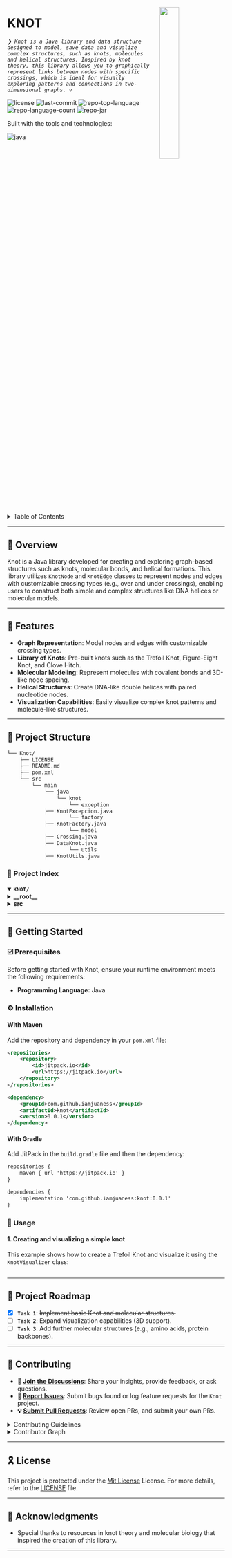 <div align="left" style="position: relative;">
<img src="https://img.icons8.com/external-tal-revivo-regular-tal-revivo/96/external-readme-is-a-easy-to-build-a-developer-hub-that-adapts-to-the-user-logo-regular-tal-revivo.png" align="right" width="30%" style="margin: -20px 0 0 20px;">
<h1>KNOT</h1>
<p align="left">
	<em><code>❯ Knot is a Java library and data structure designed to model, save data and visualize complex structures, such as knots, molecules and helical structures. Inspired by knot theory, this library allows you to graphically represent links between nodes with specific crossings, which is ideal for visually exploring patterns and connections in two-dimensional graphs. v</code></em>
</p>
<p align="left">
	<img src="https://img.shields.io/github/license/iamjuaness/Knot?style=flat-square&logo=opensourceinitiative&logoColor=white&color=09f79f" alt="license">
	<img src="https://img.shields.io/github/last-commit/iamjuaness/Knot?style=flat-square&logo=git&logoColor=white&color=09f79f" alt="last-commit">
	<img src="https://img.shields.io/github/languages/top/iamjuaness/Knot?style=flat-square&color=09f79f" alt="repo-top-language">
	<img src="https://img.shields.io/github/languages/count/iamjuaness/Knot?style=flat-square&color=09f79f" alt="repo-language-count">
	<img src="https://jitpack.io/v/iamjuaness/Knot.svg" alt="repo-jar">
</p>
<p align="left">Built with the tools and technologies:</p>
<p align="left">
	<img src="https://img.shields.io/badge/java-%23ED8B00.svg?style=flat-square&logo=openjdk&logoColor=white" alt="java">
</p>
</div>
<br clear="right">

<details><summary>Table of Contents</summary>

- [📍 Overview](#-overview)
- [👾 Features](#-features)
- [📁 Project Structure](#-project-structure)
  - [📂 Project Index](#-project-index)
- [🚀 Getting Started](#-getting-started)
  - [☑️ Prerequisites](#-prerequisites)
  - [⚙️ Installation](#-installation)
  - [🤖 Usage](#🤖-usage)
  - [🧪 Testing](#🧪-testing)
- [📌 Project Roadmap](#-project-roadmap)
- [🔰 Contributing](#-contributing)
- [🎗 License](#-license)
- [🙌 Acknowledgments](#-acknowledgments)

</details>
<hr>

## 📍 Overview

Knot is a Java library developed for creating and exploring graph-based structures such as knots, molecular bonds, and helical formations. This library utilizes `KnotNode` and `KnotEdge` classes to represent nodes and edges with customizable crossing types (e.g., over and under crossings), enabling users to construct both simple and complex structures like DNA helices or molecular models.

---

## 👾 Features

- **Graph Representation**: Model nodes and edges with customizable crossing types.
- **Library of Knots**: Pre-built knots such as the Trefoil Knot, Figure-Eight Knot, and Clove Hitch.
- **Molecular Modeling**: Represent molecules with covalent bonds and 3D-like node spacing.
- **Helical Structures**: Create DNA-like double helices with paired nucleotide nodes.
- **Visualization Capabilities**: Easily visualize complex knot patterns and molecule-like structures.

---

## 📁 Project Structure

```sh
└── Knot/
    ├── LICENSE
    ├── README.md
    ├── pom.xml
    └── src
        └── main
            └── java
                └── knot
                    └── exception
			├── KnotExcepcion.java
                    └── factory
			├── KnotFactory.java
                    └── model
			├── Crossing.java
			├── DataKnot.java
                    └── utils
			├── KnotUtils.java
```


### 📂 Project Index
<details open>
	<summary><b><code>KNOT/</code></b></summary>
	<details> <!-- __root__ Submodule -->
		<summary><b>__root__</b></summary>
		<blockquote>
			<table>
			</table>
		</blockquote>
	</details>
	<details> <!-- src Submodule -->
		<summary><b>src</b></summary>
		<blockquote>
			<details>
				<summary><b>main</b></summary>
				<blockquote>
					<details>
						<summary><b>java</b></summary>
						<blockquote>
							<details>
								<summary><b>knot</b></summary>
								<blockquote>
									<table>
									<tr>
										<td><b><a href='https://github.com/iamjuaness/Knot/blob/master/src/main/java/knot/KnotVisualizer.java'>KnotVisualizer.java</a></b></td>
										<td><code>❯ REPLACE-ME</code></td>
									</tr>
									<tr>
										<td><b><a href='https://github.com/iamjuaness/Knot/blob/master/src/main/java/knot/KnotGraph.java'>KnotGraph.java</a></b></td>
										<td><code>❯ REPLACE-ME</code></td>
									</tr>
									<tr>
										<td><b><a href='https://github.com/iamjuaness/Knot/blob/master/src/main/java/knot/KnotLibrary.java'>KnotLibrary.java</a></b></td>
										<td><code>❯ REPLACE-ME</code></td>
									</tr>
									<tr>
										<td><b><a href='https://github.com/iamjuaness/Knot/blob/master/src/main/java/knot/KnotEdge.java'>KnotEdge.java</a></b></td>
										<td><code>❯ REPLACE-ME</code></td>
									</tr>
									<tr>
										<td><b><a href='https://github.com/iamjuaness/Knot/blob/master/src/main/java/knot/KnotNode.java'>KnotNode.java</a></b></td>
										<td><code>❯ REPLACE-ME</code></td>
									</tr>
									</table>
								</blockquote>
							</details>
						</blockquote>
					</details>
				</blockquote>
			</details>
		</blockquote>
	</details>
</details>

---
## 🚀 Getting Started

### ☑️ Prerequisites

Before getting started with Knot, ensure your runtime environment meets the following requirements:

- **Programming Language:** Java


### ⚙️ Installation

#### With Maven

Add the repository and dependency in your `pom.xml` file:

````xml
<repositories>
    <repository>
        <id>jitpack.io</id>
        <url>https://jitpack.io</url>
    </repository>
</repositories>

<dependency>
    <groupId>com.github.iamjuaness</groupId>
    <artifactId>knot</artifactId>
    <version>0.0.1</version>
</dependency>
````
#### With Gradle

Add JitPack in the `build.gradle` file and then the dependency:

````xml
repositories {
    maven { url 'https://jitpack.io' }
}

dependencies {
    implementation 'com.github.iamjuaness:knot:0.0.1'
}
````



### 🤖 Usage
#### 1. Creating and visualizing a simple knot

This example shows how to create a Trefoil Knot and visualize it using the `KnotVisualizer` class:

````class

````

---
## 📌 Project Roadmap

- [X] **`Task 1`**: <strike>Implement basic Knot and molecular structures.</strike>
- [ ] **`Task 2`**: Expand visualization capabilities (3D support).
- [ ] **`Task 3`**: Add further molecular structures (e.g., amino acids, protein backbones).

---

## 🔰 Contributing

- **💬 [Join the Discussions](https://github.com/iamjuaness/Knot/discussions)**: Share your insights, provide feedback, or ask questions.
- **🐛 [Report Issues](https://github.com/iamjuaness/Knot/issues)**: Submit bugs found or log feature requests for the `Knot` project.
- **💡 [Submit Pull Requests](https://github.com/iamjuaness/Knot/blob/main/CONTRIBUTING.md)**: Review open PRs, and submit your own PRs.

<details closed>
<summary>Contributing Guidelines</summary>

1. **Fork the Repository**: Start by forking the project repository to your github account.
2. **Clone Locally**: Clone the forked repository to your local machine using a git client.
   ```sh
   git clone https://github.com/iamjuaness/Knot
   ```
3. **Create a New Branch**: Always work on a new branch, giving it a descriptive name.
   ```sh
   git checkout -b new-feature-x
   ```
4. **Make Your Changes**: Develop and test your changes locally.
5. **Commit Your Changes**: Commit with a clear message describing your updates.
   ```sh
   git commit -m 'Implemented new feature x.'
   ```
6. **Push to github**: Push the changes to your forked repository.
   ```sh
   git push origin new-feature-x
   ```
7. **Submit a Pull Request**: Create a PR against the original project repository. Clearly describe the changes and their motivations.
8. **Review**: Once your PR is reviewed and approved, it will be merged into the main branch. Congratulations on your contribution!
</details>

<details closed>
<summary>Contributor Graph</summary>
<br>
<p align="left">
   <a href="https://github.com{/iamjuaness/Knot/}graphs/contributors">
      <img src="https://contrib.rocks/image?repo=iamjuaness/Knot">
   </a>
</p>
</details>

---

## 🎗 License

This project is protected under the [Mit License](https://choosealicense.com/licenses/mit/) License. For more details, refer to the [LICENSE](https://github.com/iamjuaness/knot/blob/master/LICENSE) file.

---

## 🙌 Acknowledgments

- Special thanks to resources in knot theory and molecular biology that inspired the creation of this library.

---
